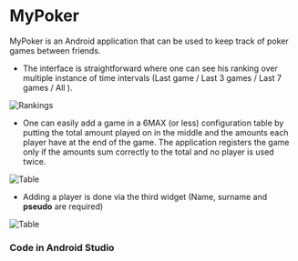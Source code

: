 # MyPoker

MyPoker is an Android application that can be used to keep track of poker games between friends. 

 - The interface is straightforward where one can see his ranking over multiple instance of time intervals (Last game / Last 3 games / Last 7 games / All ).

![Rankings](https://github.com/hassan-el-mansouri-khoudari/MyPOKER/tree/master/images/ranking.jpg)


 - One can easily add a game in a 6MAX (or less) configuration table by putting the total amount played on in the middle and the amounts each player have at the end of the game.
The application registers the game only if the amounts sum correctly to the total and no player is used twice.

![Table](https://github.com/hassan-el-mansouri-khoudari/MyPOKER/tree/master/images/table.jpg)



 - Adding a player is done via the third widget (Name, surname and **pseudo** are required)

![Table](https://github.com/hassan-el-mansouri-khoudari/MyPOKER/tree/master/images/player.jpg)

### Code in Android Studio

